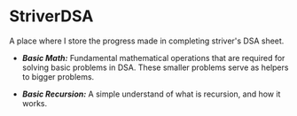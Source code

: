 # StriverDSA
A place where I store the progress made in completing striver's DSA sheet.

- ***Basic Math:*** Fundamental mathematical operations that are required for solving basic problems in DSA. These smaller problems serve as helpers to bigger problems.

- ***Basic Recursion:*** A simple understand of what is recursion, and how it works.